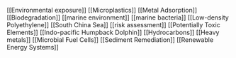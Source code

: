 [[Environmental exposure]]
[[Microplastics]]
[[Metal Adsorption]]
[[Biodegradation]]
[[marine environment]]
[[marine bacteria]]
[[Low-density Polyethylene]]
[[South China Sea]]
[[risk assessment]]
[[Potentially Toxic Elements]]
[[Indo-pacific Humpback Dolphin]]
[[Hydrocarbons]]
[[Heavy metals]]
[[Microbial Fuel Cells]]
[[Sediment Remediation]]
[[Renewable Energy Systems]]
